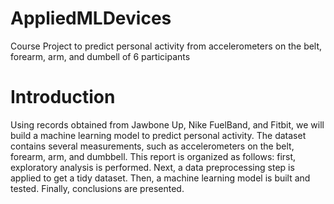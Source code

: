 # AppliedMLDevices
Course Project to predict personal activity from accelerometers on the belt, forearm, arm, and dumbell of 6 participants

# Introduction
Using records obtained from Jawbone Up, Nike FuelBand, and Fitbit, we will build a machine learning model to predict personal activity. The dataset contains several measurements, such as accelerometers on the belt, forearm, arm, and dumbbell. This report is organized as follows: first, exploratory analysis is performed. Next, a data preprocessing step is applied to get a tidy dataset. Then, a machine learning model is built and tested. Finally, conclusions are presented.


